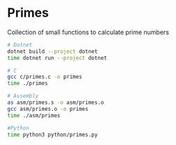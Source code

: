 # Primes

Collection of small functions to calculate prime numbers

``` bash
# Dotnet
dotnet build --project dotnet
time dotnet run --project dotnet

# C
gcc c/primes.c -o primes
time ./primes

# Assembly
as asm/primes.s -o asm/primes.o
gcc asm/primes.o -o primes
time ./asm/primes

#Python
time python3 python/primes.py
```
